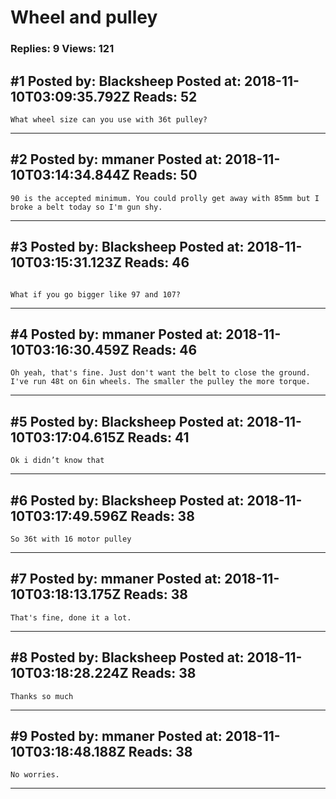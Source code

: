 # Wheel and pulley

### Replies: 9 Views: 121

## \#1 Posted by: Blacksheep Posted at: 2018-11-10T03:09:35.792Z Reads: 52

```
What wheel size can you use with 36t pulley?
```

---
## \#2 Posted by: mmaner Posted at: 2018-11-10T03:14:34.844Z Reads: 50

```
90 is the accepted minimum. You could prolly get away with 85mm but I broke a belt today so I'm gun shy.
```

---
## \#3 Posted by: Blacksheep Posted at: 2018-11-10T03:15:31.123Z Reads: 46

```

What if you go bigger like 97 and 107?
```

---
## \#4 Posted by: mmaner Posted at: 2018-11-10T03:16:30.459Z Reads: 46

```
Oh yeah, that's fine. Just don't want the belt to close the ground. I've run 48t on 6in wheels. The smaller the pulley the more torque.
```

---
## \#5 Posted by: Blacksheep Posted at: 2018-11-10T03:17:04.615Z Reads: 41

```
Ok i didn’t know that
```

---
## \#6 Posted by: Blacksheep Posted at: 2018-11-10T03:17:49.596Z Reads: 38

```
So 36t with 16 motor pulley
```

---
## \#7 Posted by: mmaner Posted at: 2018-11-10T03:18:13.175Z Reads: 38

```
That's fine, done it a lot.
```

---
## \#8 Posted by: Blacksheep Posted at: 2018-11-10T03:18:28.224Z Reads: 38

```
Thanks so much
```

---
## \#9 Posted by: mmaner Posted at: 2018-11-10T03:18:48.188Z Reads: 38

```
No worries.
```

---
